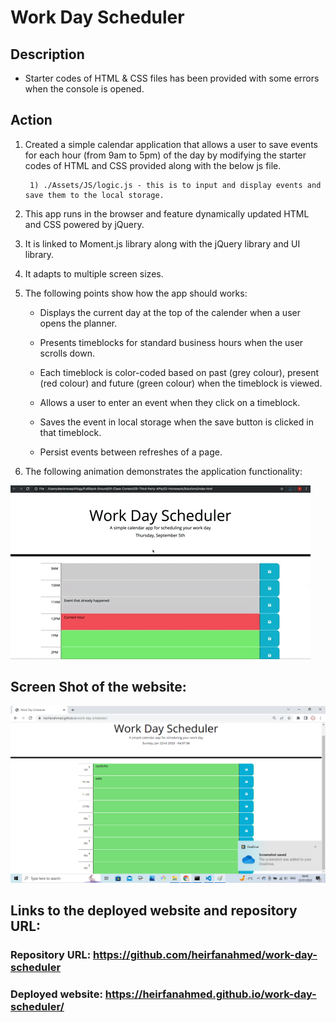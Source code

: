 # Work Day Scheduler

## Description

* Starter codes of HTML & CSS files has been provided with some errors when the console is opened.


## Action

1. Created a simple calendar application that allows a user to save events for each hour (from 9am to 5pm) of the day by modifying the starter codes of HTML and CSS provided along with the below js file.

        1) ./Assets/JS/logic.js - this is to input and display events and save them to the local storage.
        
2. This app runs in the browser and feature dynamically updated HTML and CSS powered by jQuery.

3. It is linked to Moment.js library along with the jQuery library and UI library.
     
4. It adapts to multiple screen sizes.

5. The following points show how the app should works:

    * Displays the current day at the top of the calender when a user opens the planner.
 
    * Presents timeblocks for standard business hours when the user scrolls down.
 
    * Each timeblock is color-coded based on past (grey colour), present (red colour) and future (green colour) when the timeblock is viewed.
 
    * Allows a user to enter an event when they click on a timeblock.

    * Saves the event in local storage when the save button is clicked in that timeblock.

    * Persist events between refreshes of a page.

6. The following animation demonstrates the application functionality:

![A user clicks on slots on the color-coded calendar and edits the events.](./images/05-third-party-apis-homework-demo.gif)



## Screen Shot of the website:
  ![](images/work-day-scheduler.png)



## Links to the deployed website and repository URL:

### Repository URL: https://github.com/heirfanahmed/work-day-scheduler

### Deployed website: https://heirfanahmed.github.io/work-day-scheduler/